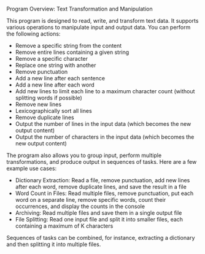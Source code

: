 Program Overview: Text Transformation and Manipulation

This program is designed to read, write, and transform text data. It supports various operations to manipulate input and output data. You can perform the following actions:

- Remove a specific string from the content
- Remove entire lines containing a given string
- Remove a specific character
- Replace one string with another
- Remove punctuation
- Add a new line after each sentence
- Add a new line after each word
- Add new lines to limit each line to a maximum character count (without splitting words if possible)
- Remove new lines
- Lexicographically sort all lines
- Remove duplicate lines
- Output the number of lines in the input data (which becomes the new output content)
- Output the number of characters in the input data (which becomes the new output content)

The program also allows you to group input, perform multiple transformations, and produce output in sequences of tasks. Here are a few example use cases:

- Dictionary Extraction: Read a file, remove punctuation, add new lines after each word, remove duplicate lines, and save the result in a file
- Word Count in Files: Read multiple files, remove punctuation, put each word on a separate line, remove specific words, count their occurrences, and display the counts in the console
- Archiving: Read multiple files and save them in a single output file
- File Splitting: Read one input file and split it into smaller files, each containing a maximum of K characters

Sequences of tasks can be combined, for instance, extracting a dictionary and then splitting it into multiple files.
